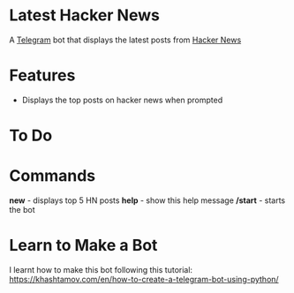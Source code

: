 # Latest Hacker News
A [Telegram](https://telegram.org/) bot that displays the latest posts from [Hacker News](https://news.ycombinator.com/)

# Features

- Displays the top posts on hacker news when prompted

# To Do



# Commands

**new** - displays top 5 HN posts
**help** - show this help message
**/start** - starts the bot

# Learn to Make a Bot

I learnt how to make this bot following this tutorial:
https://khashtamov.com/en/how-to-create-a-telegram-bot-using-python/